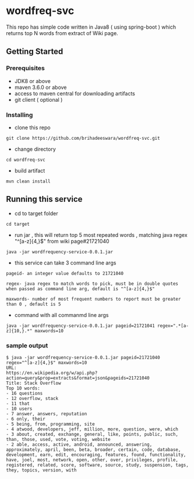 # wordfreq-svc

This repo has simple code written in Java8 ( using spring-boot ) which returns top N words from extract of Wiki page.


## Getting Started


### Prerequisites

- JDK8 or above
- maven 3.6.0 or above
- access to maven central for downloading artifacts 
- git client ( optional )

### Installing
- clone this repo 
```
git clone https://github.com/brihadeeswara/wordfreq-svc.git

```
- change directory
```
cd wordfreq-svc 
```
- build artifact

```
mvn clean install

```
   
## Running this service

 - cd to target folder

```
cd target
```
- run jar , this will return top 5 most repeated words , matching java regex "^[a-z]{4,}$" from wiki page#21721040
```
java -jar wordfrequency-service-0.0.1.jar
```

- this service can take 3 command line args
```
pageid- an integer value defaults to 21721040
```
```
regex- java regex to match words to pick, must be in double quotes when passed as command line arg, default is "^[a-z]{4,}$"
```
```
maxwords- number of most frequent numbers to report must be greater than 0 , default is 5
```
- command with all commanmd line args
```
java -jar wordfrequency-service-0.0.1.jar pageid=21721041 regex=".*[a-z]{10,}.*" maxwords=10 
```



### sample output

```
$ java -jar wordfrequency-service-0.0.1.jar pageid=21721040 regex="^[a-z]{4,}$" maxwords=10 
URL:
https://en.wikipedia.org/w/api.php?action=query&prop=extracts&format=json&pageids=21721040
Title: Stack Overflow
Top 10 words:
- 16 questions
- 12 overflow, stack
- 11 that
- 10 users
- 7 answer, answers, reputation
- 6 only, their
- 5 being, from, programming, site
- 4 atwood, developers, jeff, million, more, question, were, which
- 3 about, created, exchange, general, like, points, public, such, than, those, used, vote, voting, website
- 2 able, access, active, android, announced, answering, approximately, april, been, beta, broader, certain, code, database, development, earn, edit, encouraging, features, found, functionality, have, joel, most, network, open, other, over, privileges, profile, registered, related, score, software, source, study, suspension, tags, they, topics, version, with

```
